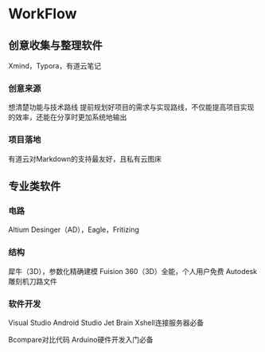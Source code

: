 # WorkFlow
## 创意收集与整理软件
Xmind，Typora，有道云笔记
### 创意来源
想清楚功能与技术路线
提前规划好项目的需求与实现路线，不仅能提高项目实现的效率，还能在分享时更加系统地输出
### 项目落地
有道云对Markdown的支持最友好，且私有云图床
## 专业类软件
### 电路
Altium Desinger（AD），Eagle，Fritizing
### 结构
犀牛（3D），参数化精确建模
Fuision 360（3D）全能，个人用户免费
Autodesk雕刻机刀路文件
### 软件开发
Visual Studio
Android Studio
Jet Brain
Xshell连接服务器必备

Bcompare对比代码
Arduino硬件开发入门必备